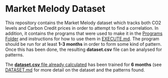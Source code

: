 # Market Melody Dataset
This repository contains the Market Melody dataset which tracks both CO2 levels and Carbon Credit prices in order to attempt to find a correlation. In addition, it contains the programs that were used to make it in the [Programs Folder](Programs) and instructions for how to use them in [EXECUTE.md](EXECUTE.md). The program should be run for at least **1-3 months** in order to form some kind of pattern. Once this has been done, the resulting **dataset.csv** file can be analysed for patterns.

The [**dataset.csv** file already calculated](data.csv) has been trained for **6 months** (see [DATASET.md](DATASET.md) for more detail on the dataset and the patterns found.
